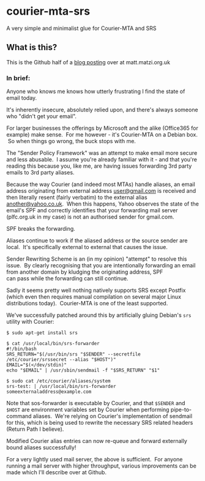 # courier-mta-srs
A very simple and minimalist glue for Courier-MTA and SRS

## What is this?
This is the Github half of a [blog posting](http://matt.matzi.org.uk/2018/07/30/forwarding-external-mail-to-external-addresses-spf-srs-dkim-and-courier-mta/) over at matt.matzi.org.uk

### In brief:
Anyone who knows me knows how utterly frustrating I find the state of email today.

It's inherently insecure, absolutely relied upon, and there's always someone who "didn't get your email".

For larger businesses the offerings by Microsoft and the alike (Office365 for example) make sense.  For me however - it's Courier-MTA on a Debian box.  So when things go wrong, the buck stops with me.

The "Sender Policy Framework" was an attempt to make email more secure and less abusable.  I assume you're already familiar with it - and that you're reading this because you, like me, are having issues forwarding 3rd party emails to 3rd party aliases.

Because the way Courier (and indeed most MTAs) handle aliases, an email address originating from external address user@gmail.com is received and then literally resent (fairly verbatim) to the external alias another@yahoo.co.uk.  When this happens, Yahoo observes the state of the email's SPF and correctly identifies that your forwarding mail server (plfc.org.uk in my case) is not an authorised sender for gmail.com.

SPF breaks the forwarding.

Aliases continue to work if the aliased address or the source sender are local.  It's specifically external to external that causes the issue.

Sender Rewriting Scheme is an (in my opinion) "attempt" to resolve this issue.  By clearly recognising that you are intentionally forwarding an email from another domain by kludging the originating address, SPF can pass while the forwarding can still continue.

Sadly it seems pretty well nothing natively supports SRS except Postfix (which even then requires manual compilation on several major Linux distributions today).  Courier-MTA is one of the least supported.

We've successfully patched around this by artificially gluing Debian's `srs` utility with Courier:

```
$ sudo apt-get install srs

$ cat /usr/local/bin/srs-forwarder 
#!/bin/bash
SRS_RETURN="$(/usr/bin/srs "$SENDER" --secretfile /etc/courier/srssecret --alias "$HOST")"
EMAIL="$(</dev/stdin)"
echo "$EMAIL" | /usr/sbin/sendmail -f "$SRS_RETURN" "$1"

$ sudo cat /etc/courier/aliases/system
srs-test: | /usr/local/bin/srs-forwarder someexternaladdress@example.com
```

Note that sos-forwarder is executable by Courier, and that `$SENDER` and `$HOST` are environment variables set by Courier when performing pipe-to-command aliases.  We're relying on Courier's implementation of sendmail for this, which is being used to rewrite the necessary SRS related headers (Return Path I believe).

Modified Courier alias entries can now re-queue and forward externally bound aliases successfully!

For a very lightly used mail server, the above is sufficient.  For anyone running a mail server with higher throughput, various improvements can be made which I'll describe over at Github.
